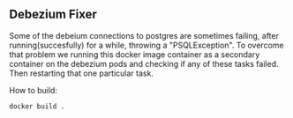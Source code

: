 ## Debezium Fixer

Some of the debeium connections to postgres are sometimes failing, after running(succesfully) for a while, throwing a "PSQLException".
To overcome that problem we running this docker image container as a secondary container on the debezium pods and checking if any of these tasks failed. Then restarting that one particular task.

How to build:
```sh
docker build .
```

